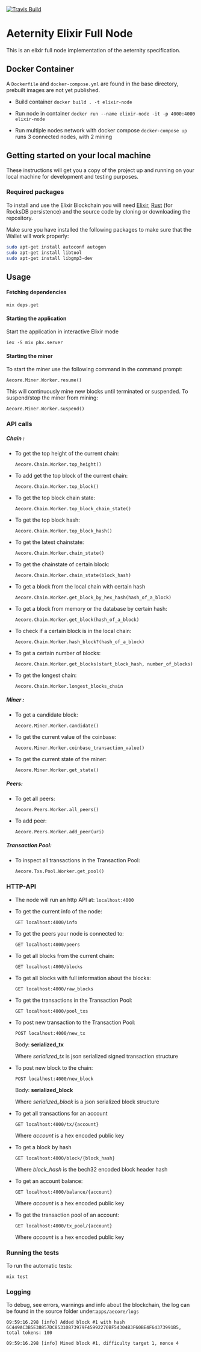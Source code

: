[![Travis Build](https://travis-ci.org/aeternity/elixir-node.svg?branch=master)](https://travis-ci.org/aeternity/elixir-node)

# **Aeternity Elixir Full Node**

This is an elixir full node implementation of the aeternity specification.


## Docker Container

A `Dockerfile` and `docker-compose.yml` are found in the base directory, prebuilt images are not yet published.

 - Build container `docker build . -t elixir-node`
 - Run node in container `docker run --name elixir-node -it -p 4000:4000 elixir-node`

 - Run multiple nodes network with docker compose `docker-compose up` runs 3 connected nodes, with 2 mining

## Getting started on your local machine

These instructions will get you a copy of the project up and running on your local machine for development and testing purposes.

### Required packages

To install and use the Elixir Blockchain you will need [Elixir](https://elixir-lang.org/install.html), [Rust](https://www.rust-lang.org/install.html) (for RocksDB persistence) and the source code by cloning or downloading the repository.

Make sure you have installed the following packages to make sure that the Wallet will work properly:
```bash
sudo apt-get install autoconf autogen
sudo apt-get install libtool
sudo apt-get install libgmp3-dev
```

## Usage

#### **Fetching dependencies**
`mix deps.get`

#### **Starting the application**
Start the application in interactive Elixir mode

`iex -S mix phx.server`

#### **Starting the miner**
To start the miner use the following command in the command prompt:

`Aecore.Miner.Worker.resume()`

This will continuously mine new blocks until terminated or suspended.
To suspend/stop the miner from mining:

`Aecore.Miner.Worker.suspend() `

### **API calls**

##### Chain :

- To get the top height of the current chain:

  `Aecore.Chain.Worker.top_height()`

- To add get the top block of the current chain:

  `Aecore.Chain.Worker.top_block()`

- To get the top block chain state:

  `Aecore.Chain.Worker.top_block_chain_state()`

- To get the top block hash:

  `Aecore.Chain.Worker.top_block_hash()`

- To get the latest chainstate:

  `Aecore.Chain.Worker.chain_state()`

- To get the chainstate of certain block:

  `Aecore.Chain.Worker.chain_state(block_hash)`

- To get a block from the local chain with certain hash

  `Aecore.Chain.Worker.get_block_by_hex_hash(hash_of_a_block)`

- To get a block from memory or the database by certain hash:

  `Aecore.Chain.Worker.get_block(hash_of_a_block)`

- To check if a certain block is in the local chain:

  `Aecore.Chain.Worker.hash_block?(hash_of_a_block)`

- To get a certain number of blocks:

  `Aecore.Chain.Worker.get_blocks(start_block_hash, number_of_blocks)`

- To get the longest chain:

  `Aecore.Chain.Worker.longest_blocks_chain`

##### Miner :

- To get a candidate block:

  `Aecore.Miner.Worker.candidate()`

- To get the current value of the coinbase:

  `Aecore.Miner.Worker.coinbase_transaction_value()`

- To get the current state of the miner:

  `Aecore.Miner.Worker.get_state()`

##### Peers:

- To get all peers:

  `Aecore.Peers.Worker.all_peers()`

- To add peer:

  `Aecore.Peers.Worker.add_peer(uri)`

##### Transaction Pool:

- To inspect all transactions in the Transaction Pool:

  `Aecore.Txs.Pool.Worker.get_pool()`


### HTTP-API

- The node will run an http API at: `localhost:4000`

- To get the current info of the node:

  `GET localhost:4000/info`

- To get the peers your node is connected to:

  `GET localhost:4000/peers`

- To get all blocks from the current chain:

  `GET localhost:4000/blocks`  

- To get all blocks with full information about the blocks:

  `GET localhost:4000/raw_blocks`

- To get the transactions in the Transaction Pool:

  `GET localhost:4000/pool_txs`

- To post new transaction to the Transaction Pool:

  `POST localhost:4000/new_tx`

  Body: **serialized_tx**

  Where *serialized_tx* is json serialized signed transaction structure

- To post new block to the chain:

  `POST localhost:4000/new_block`

  Body: **serialized_block**

  Where *serialized_block* is a json serialized block structure

- To get all transactions for an account

  `GET localhost:4000/tx/{account}`

  Where *account* is a hex encoded public key

- To get a block by hash

  `GET localhost:4000/block/{block_hash}`

  Where *block_hash* is the bech32 encoded block header hash

- To get an account balance:

  `GET localhost:4000/balance/{account}`

  Where *account* is a hex encoded public key

- To get the transaction pool of an account:

  `GET localhost:4000/tx_pool/{account}`  

  Where *account* is a hex encoded public key

### Running the tests

To run the automatic tests:

`mix test`

### Logging

To debug, see errors, warnings and info about the blockchain,
the log can be found in the source folder under:`apps/aecore/logs`

`09:59:16.298 [info] Added block #1 with hash 6C449AC3B5E38857DC85310873979F45992270BF54304B3F60BE4F64373991B5, total tokens: 100 `

`09:59:16.298 [info] Mined block #1, difficulty target 1, nonce 4`
